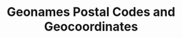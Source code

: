 ---
title: Geonames Postal Codes and Geocoordinates
herb_id: geonames_postal_codes_geocoordinates
contributors:
- github: datumorphism
  name: Datumorphism
data:
- fields:
  - description: Alpha 2 country code where the postal code is affiliated with
    name: country_code
  - description: postal code in string format
    name: postal_code
  - description: latitude of the postal code
    name: latitude
  - description: longitude of the postal code
    name: longitude
  format: csv
  path: postal_codes_and_coordinates.csv
  size: 23M
  updated_at: '2020-04-20'
- fields:
  - description: alpha 2 country code the postal code belongs
    name: country_code
  - description: postal code in string format
    name: postal_code
  - description: latitude of the postal code
    name: latitude
  - description: longitude of the postal code
    name: longitude
  format: json
  path: postal_codes_and_coordinates.json
  size: 69M
  updated_at: '2020-04-20'
description: 'Postal codes and their geocoordinates parsed from geonames data. The
  dataset covers the following countries: AD, AR, AS, AT, AU, AX, AZ, BD, BE, BG,
  BM, BR, BY, CA, CH, CL, CO, CR, CZ, DE, DK, DO, DZ, EE, ES, FI, FM, FO, FR, GB,
  GF, GG, GL, GP, GT, GU, HR, HU, IE, IM, IN, IS, IT, JE, JP, KR, LI, LK, LT, LU,
  LV, MC, MD, MH, MK, MP, MQ, MT, MW, MX, MY, NC, NL, NO, NZ, PH, PK, PL, PM, PR,
  PT, PW, RE, RO, RS, RU, SE, SG, SI, SJ, SK, SM, TH, TR, UA, US, UY, VA, VI, WF,
  YT, ZA.'
name: Geonames Postal Codes and Geocoordinates
references:
- link: https://download.geonames.org/export/zip/
  name: Geonames Zip Download Server
repository: datumorphism/geonames-postal-codes-geocoordinates
tags:
- Geo

---